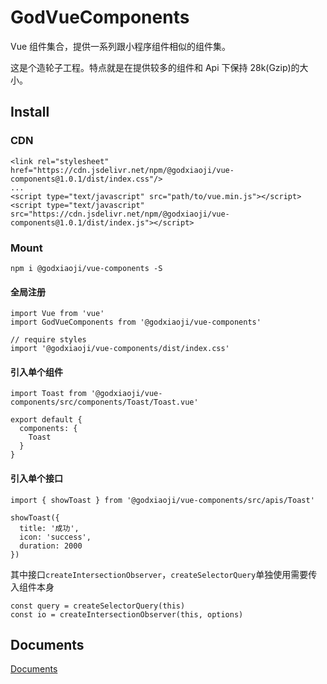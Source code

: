 # GodVueComponents

Vue 组件集合，提供一系列跟小程序组件相似的组件集。

这是个造轮子工程。特点就是在提供较多的组件和 Api 下保持 28k(Gzip)的大小。

## Install

### CDN

```
<link rel="stylesheet" href="https://cdn.jsdelivr.net/npm/@godxiaoji/vue-components@1.0.1/dist/index.css"/>
...
<script type="text/javascript" src="path/to/vue.min.js"></script>
<script type="text/javascript" src="https://cdn.jsdelivr.net/npm/@godxiaoji/vue-components@1.0.1/dist/index.js"></script>
```

### Mount

```
npm i @godxiaoji/vue-components -S
```

#### 全局注册

```
import Vue from 'vue'
import GodVueComponents from '@godxiaoji/vue-components'

// require styles
import '@godxiaoji/vue-components/dist/index.css'

```

#### 引入单个组件

```
import Toast from '@godxiaoji/vue-components/src/components/Toast/Toast.vue'

export default {
  components: {
    Toast
  }
}
```

#### 引入单个接口

```
import { showToast } from '@godxiaoji/vue-components/src/apis/Toast'

showToast({
  title: '成功',
  icon: 'success',
  duration: 2000
})
```

其中接口`createIntersectionObserver`，`createSelectorQuery`单独使用需要传入组件本身

```
const query = createSelectorQuery(this)
const io = createIntersectionObserver(this, options)
```

## Documents

[Documents](./doc/README.md)
